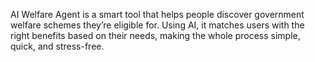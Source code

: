AI Welfare Agent is a smart tool that helps people discover government welfare schemes they’re eligible for. Using AI, it matches users with the right benefits based on their needs, making the whole process simple, quick, and stress-free.
